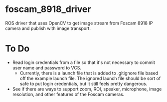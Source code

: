 foscam_8918_driver
======

ROS driver that uses OpenCV to get image stream from Foscam 8918 IP camera and publish with image transport.

To Do
======

 * Read login credentials from a file so that it's not necessary to commit user name and password to VCS.
   * Currently, there is a launch file that is added to .gitignore file based off the example launch file. The ignored launch file should be sort of safe to put login credentials, but it still feels pretty dangerous.
 * See if there are ways to support zoom, ROI, speaker, microphone, image resolution, and other features of the Foscam cameras.
